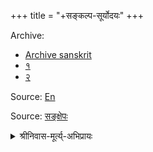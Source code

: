 
+++
title = "+सङ्कल्प-सूर्योदयः"
+++

Archive: 

- [Archive sanskrit](https://archive.org/search?query=samkalpa+suryodaya)
- [१](https://archive.org/details/samkalpasuryoday015273mbp)
- [२](https://archive.org/details/in.ernet.dli.2015.326401/page/n63/mode/2up)

Source: [En](https://archive.org/details/in.ernet.dli.2015.92341/page/n53/mode/2up)

Source: [सङ्क्षेपः](https://archive.org/details/GlXU_sankalpa-suryodaya-by-viraraghav-acharya-shri-ram-press-bangalore/page/6/mode/2up)

<details><summary>श्रीनिवास-मूर्त्य्-अभिप्रायः</summary>

Commentaries -

Prabhavilas hides his limitations behind a patchwork of quotations and lakshanas. PrabhavalI is better but not adequate for a semi-literate like me.
</details>
